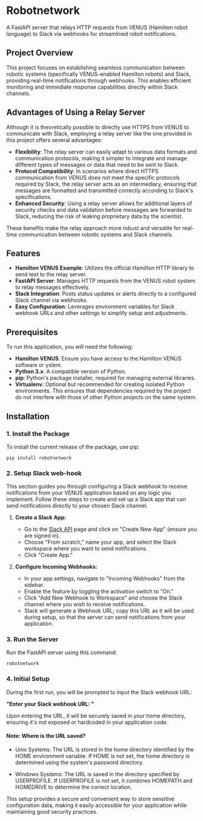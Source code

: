 # Robotnetwork

A FastAPI server that relays HTTP requests from VENUS (Hamilton robot language)
to Slack via webhooks for streamlined robot notifications.

## Project Overview

This project focuses on establishing seamless communication between robotic
systems (specifically VENUS-enabled Hamilton robots) and Slack, providing
real-time notifications through webhooks. This enables efficient monitoring
and immediate response capabilities directly within Slack channels.

## Advantages of Using a Relay Server

Although it is theoretically possible to directly use HTTPS from VENUS to
communicate with Slack, employing a relay server like the one provided in
this project offers several advantages:

- **Flexibility**: The relay server can easily adapt to various data formats
  and communication protocols, making it simpler to integrate and manage
  different types of messages or data that need to be sent to Slack.
- **Protocol Compatibility**: In scenarios where direct HTTPS communication
  from VENUS does not meet the specific protocols required by Slack, the relay
  server acts as an intermediary, ensuring that messages are formatted and
  transmitted correctly according to Slack's specifications.
- **Enhanced Security**: Using a relay server allows for additional layers
  of security checks and data validation before messages are forwarded to Slack,
  reducing the risk of leaking proprietary data by the scientist.

These benefits make the relay approach more robust and versatile for real-time
communication between robotic systems and Slack channels.


## Features

- **Hamilton VENUS Example**: Utilizes the official Hamilton HTTP
  library to send text to the relay server.
- **FastAPI Server**: Manages HTTP requests from the VENUS robot system
  to relay messages effectively.
- **Slack Integration**: Posts status updates or alerts directly to a
  configured Slack channel via webhooks.
- **Easy Configuration**: Leverages environment variables for Slack webhook
  URLs and other settings to simplify setup and adjustments.


## Prerequisites
To run this application, you will need the following:

- **Hamilton VENUS**: Ensure you have access to the Hamilton VENUS software or
  ystem.
- **Python 3.x**: A compatible version of Python.
- **pip**: Python's package installer, required for managing external
  libraries.
- **Virtualenv**: Optional but recommended for creating isolated Python
  environments. This ensures that dependencies required by the project
  do not interfere with those of other Python projects on the same system.

## Installation

### 1. Install the Package
To install the current release of the package, use pip:

```pip install robotnetwork```

### 2. Setup Slack web-hook

This section guides you through configuring a Slack webhook to receive
notifications from your VENUS application based on any logic you implement.
Follow these steps to create and set up a Slack app that can send notifications
directly to your chosen Slack channel.

1. **Create a Slack App:**
   - Go to the [Slack API](https://api.slack.com/apps) page and click on
     "Create New App" (ensure you are signed in).
   - Choose "From scratch," name your app, and select the Slack workspace
     where you want to send notifications.
   - Click "Create App."

2. **Configure Incoming Webhooks:**
   - In your app settings, navigate to "Incoming Webhooks" from the sidebar.
   - Enable the feature by toggling the activation switch to "On."
   - Click "Add New Webhook to Workspace" and choose the Slack channel
     where you wish to receive notifications.
   - Slack will generate a Webhook URL; copy this URL as it will be used during
     setup, so that the server can send notifications from your application.

### 3. Run the Server
Run the FastAPI server using this command:

```robotnetwork```

### 4. Initial Setup
During the first run, you will be prompted to input the Slack webhook URL:

**"Enter your Slack webhook URL: "**

Upon entering the URL, it will be securely saved in your home directory,
ensuring it's not exposed or hardcoded in your application code.

#### Note: Where is the URL saved?
- Unix Systems: The URL is stored in the home directory identified by the HOME
environment variable. If HOME is not set, the home directory is determined
using the system's password directory.

- Windows Systems: The URL is saved in the directory specified by USERPROFILE.
If USERPROFILE is not set, it combines HOMEPATH and HOMEDRIVE to determine the
correct location.

This setup provides a secure and convenient way to store sensitive configuration data,
making it easily accessible for your application while maintaining good security practices.
